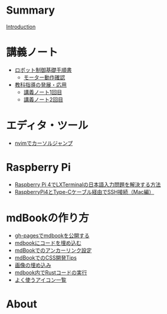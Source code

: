 # Summary

[Introduction](README.md)

# 講義ノート
- [ロボット制御基礎手順書](robot_basis/README.md)
    - [モーター動作確認](robot_basis/robot_basis_250710.md)
- [教科指導の発展・応用](teaching_advanced/README.md)
    - [講義ノート1回目](teaching_advanced/lesson1.md)
    - [講義ノート2回目](teaching_advanced/lesson2.md)
<!-- 
- [OLEDコネクタ ハンダ付け手順書](oled_connector_250717.md)
-->

# エディタ・ツール
- [nvimでカーソルジャンプ](nvim_cursor_jump.md)

# Raspberry Pi
- [Raspberry Pi 4でLXTerminalの日本語入力問題を解決する方法](raspberrypi_japanese_input_fix.md)
- [RaspberryPi4とType-Cケーブル経由でSSH接続（Mac編）](raspberrypi4_connect_via_ssh_mac.md)

# mdBookの作り方
- [gh-pagesでmdbookを公開する](how_to_deploy_from_gh-pages.md)
- [mdbookにコードを埋め込む](how_to_embed_code_from_files.md)
- [mdBookでのアンカーリンク設定](anchor_links_in_mdbook.md)
- [mdBookでのCSS開発Tips](css_tips_for_mdbook.md)
- [画像の埋め込み](how_to_embed_imagefile.md)
- [mdbook内でRustコードの実行](how_to_use_playground.md)
- [よく使うアイコン一覧](icon.md)

<!--
# その他の例
- [Nested example](nested/README.md)
    - [My First Chapter](my-first-chapter.md)
    - [Sub-chapter](nested/sub-chapter.md)
    - [なぜ固有ベクトルで行列の対角化ができるか](nested/det.md)
-->

# About

